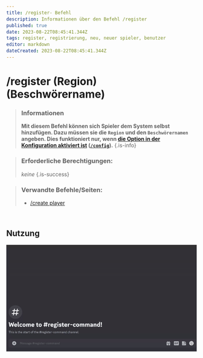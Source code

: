 ```yaml
---
title: /register- Befehl
description: Informationen über den Befehl /register
published: true
date: 2023-08-22T08:45:41.344Z
tags: register, registrierung, neu, neuer spieler, benutzer
editor: markdown
dateCreated: 2023-08-22T08:45:41.344Z
---
```


# /register (Region) (Beschwörername)

>### Informationen
>**Mit diesem Befehl können sich Spieler dem System selbst hinzufügen. Dazu müssen sie die `Region` und den `Beschwörernamen` angeben. Dies funktioniert nur, wenn [die Option in der Konfiguration aktiviert ist](/en/Zoe-Configuration/Usermanagment/Register) ([`/config`](/en/commands/important/config)).**
>{.is-info}

>### Erforderliche Berechtigungen:
>*keine*
>{.is-success}

>### Verwandte Befehle/Seiten:
>-   [/create player](/en/commands/create/player/)

<br>

## Nutzung

![](/new_register.gif)